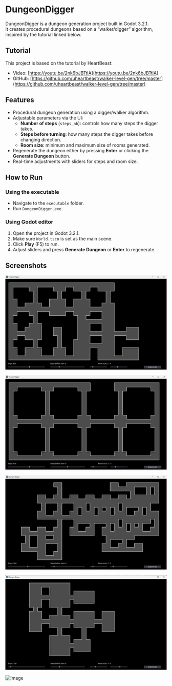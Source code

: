 # DungeonDigger

DungeonDigger is a dungeon generation project built in Godot 3.2.1.  
It creates procedural dungeons based on a “walker/digger” algorithm, inspired by the tutorial linked below.

## Tutorial

This project is based on the tutorial by HeartBeast:

- Video: [https://youtu.be/2nk6bJBTtlA](https://youtu.be/2nk6bJBTtlA)
- GitHub: [https://github.com/uheartbeast/walker-level-gen/tree/master](https://github.com/uheartbeast/walker-level-gen/tree/master)

## Features

- Procedural dungeon generation using a digger/walker algorithm.
- Adjustable parameters via the UI:
  - **Number of steps** (`steps_nb`): controls how many steps the digger takes.
  - **Steps before turning**: how many steps the digger takes before changing direction.
  - **Room size**: minimum and maximum size of rooms generated.
- Regenerate the dungeon either by pressing **Enter** or clicking the **Generate Dungeon** button.
- Real-time adjustments with sliders for steps and room size.

## How to Run

### Using the executable

- Navigate to the `executable` folder.
- Run `DungeonDigger.exe`.

### Using Godot editor

1. Open the project in Godot 3.2.1.
2. Make sure `World.tscn` is set as the main scene.
3. Click **Play** (F5) to run.
4. Adjust sliders and press **Generate Dungeon** or **Enter** to regenerate.

## Screenshots

![alt text](image.png)

![alt text](image-1.png)

![alt text](image-2.png)

![alt text](image-3.png)

<img width="1276" height="752" alt="image" src="https://github.com/user-attachments/assets/49018607-5f7e-47e8-bb78-783e60163b84" />
